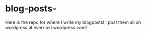 # blog-posts-
Here is the repo for where I write my blogposts! I post them all on wordpress at everrlost.wordpress.com!
